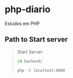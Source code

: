 # php-diario
Estudos em PHP

## Path to Start server
> <p>Start Server</p>
>
> ```bash
> cd backend/
>
> php -S localhost:8000
> ```
